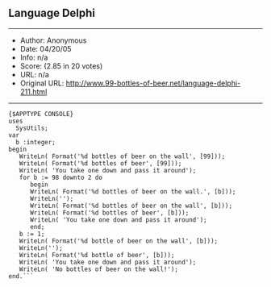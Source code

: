
## Language Delphi ##
---
- Author: Anonymous
- Date: 04/20/05
- Info: n/a
- Score:  (2.85 in 20 votes)
- URL: n/a
- Original URL: http://www.99-bottles-of-beer.net/language-delphi-211.html
---

```program BeerSong;
{$APPTYPE CONSOLE}
uses
  SysUtils;
var
  b :integer;
begin
   WriteLn( Format('%d bottles of beer on the wall', [99]));
   WriteLn( Format('%d bottles of beer', [99]));
   WriteLn( 'You take one down and pass it around');
   for b := 98 downto 2 do
      begin
      WriteLn( Format('%d bottles of beer on the wall.', [b]));
      WriteLn('');
      WriteLn( Format('%d bottles of beer on the wall', [b]));
      WriteLn( Format('%d bottles of beer', [b]));
      WriteLn( 'You take one down and pass it around');
      end;
   b := 1;
   WriteLn( Format('%d bottle of beer on the wall', [b]));
   WriteLn('');
   WriteLn( Format('%d bottle of beer', [b]));
   WriteLn( 'You take one down and pass it around');
   WriteLn( 'No bottles of beer on the wall!');
end.```